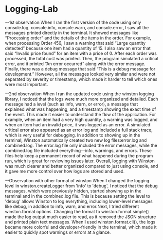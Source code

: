 # Logging-Lab
--1st observation
When I ran the first version of the code using only console.log, console.info, console.warn, and console.error, I saw all the messages printed directly in the terminal. 
It showed messages like “Processing order” and the details of the items in the order. For example, when processing Order 456, I saw a warning that said “Large quantity 
detected” because one item had a quantity of 15. I also saw an error that said “Invalid price found” for an item with a price of 0. After each order was processed, the total
cost was printed. Then, the program simulated a critical error, and it printed “An error occurred” along with the error message. Finally, there was a debug message that said
“This is a debug message for development.” However, all the messages looked very similar and were not separated by severity or timestamp, which made it harder to tell which 
ones were most important.

--2nd observation
When I ran the updated code using the winston logging library, I noticed that the logs were much more organized and detailed. Each message had a level (such as info, warn,
or error), a message that explained what was happening, and a timestamp showing the exact time of the event. This made it easier to understand the flow of the application. 
For example, when an item had a very high quantity, a warning was logged, and when an item had an invalid price, it was logged as an error. A simulated critical error also 
appeared as an error log and included a full stack trace, which is very useful for debugging. In addition to showing up in the terminal, Winston automatically created two 
new log files:error.log and combined.log. The error.log file only included the error messages, while the combined.log file included everything—info, warnings, and errors. 
These files help keep a permanent record of what happened during the program run, which is great for reviewing issues later. Overall, logging with Winston was much clearer 
and better organized compared to just using console, and it gave me more control over how logs are stored and used.


--Observation with other format of winston
When I changed the logging level in winston.createLogger from 'info' to 'debug', I noticed that the debug messages, which were previously hidden, started showing up in the 
terminal and in the combined.log file. This is because setting the level to 'debug' allows Winston to log everything, including lower-level messages like debug, in addition
to info, warn, and error.Next, I tried different winston.format options. Changing the format to winston.format.simple() made the log output much easier to read, as it removed
the JSON structure and printed plain text messages. When I used winston.format.cli(), the logs became more colorful and developer-friendly in the terminal, which made it easier
to quickly spot warnings or errors at a glance.
